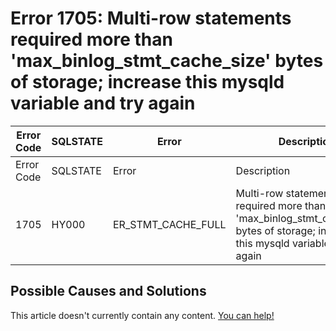 
# Error 1705: Multi-row statements required more than 'max_binlog_stmt_cache_size' bytes of storage; increase this mysqld variable and try again


| Error Code | SQLSTATE | Error | Description |
| --- | --- | --- | --- |
| Error Code | SQLSTATE | Error | Description |
| 1705 | HY000 | ER_STMT_CACHE_FULL | Multi-row statements required more than 'max_binlog_stmt_cache_size' bytes of storage; increase this mysqld variable and try again |




## Possible Causes and Solutions


This article doesn't currently contain any content. [You can help!](/en/writing-and-editing-knowledge-base-articles/)

